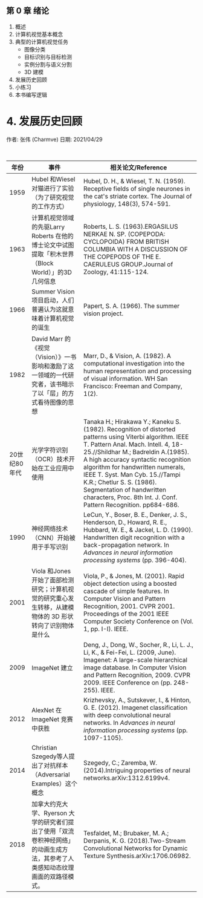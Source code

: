 ## 第 0 章 绪论
  1. 概述
  2. 计算机视觉基本概念
  3. 典型的计算机视觉任务
      - 图像分类 
      - 目标识别与目标检测
      - 实例分割与语义分割
      - 3D 建模
  4. 发展历史回顾
  5. 小练习
  6. 本书编写逻辑

# 4. 发展历史回顾

作者: 张伟 (Charmve)
日期: 2021/04/29


<br>

| 年份  | 事件 | 相关论文/Reference | 
|--|--|--|
|  1959      | Hubel 和Wiesel 对猫进行了实验（为了研究视觉的工作方式） | Hubel, D. H., & Wiesel, T. N. (1959). Receptive fields of single neurones in the cat's striate cortex. The Journal of physiology, 148(3), 574-591. | 
|  1963       | 计算机视觉领域的先驱Larry Roberts 在他的博士论文中试图提取「积木世界（Block World）」的3D 几何信息 | Roberts, L. S. (1963).ERGASILUS NERKAE N. SP. (COPEPODA: CYCLOPOIDA) FROM BRITISH COLUMBIA WITH A DISCUSSION OF THE COPEPODS OF THE E. CAERULEUS GROUP.Journal of Zoology, 41:115-124. | 
|  1966       | Summer Vision 项目启动，人们普遍认为这就意味着计算机视觉的诞生 | Papert, S. A. (1966). The summer vision project.|
|  1982       | David Marr 的《视觉（Vision）》一书影响和激励了这一领域的一代研究者，该书暗示了以「层」的方式看待图像的思想 | Marr, D., & Vision, A. (1982). A computational investigation into the human representation and processing of visual information. WH San Francisco: Freeman and Company, 1(2). |
| 20世纪80年代 | 光学字符识别（OCR）技术开始在工业应用中使用| Tanaka H.; Hirakawa Y.; Kaneku S. (1982). Recognition of distorted patterns using Viterbi algorithm. IEEE T. Pattern Anal. Mach. lntell. 4, 18-25.//Shildhar M.; Badreldin A.(1985). A high accuracy syntactic recognition algorithm for handwritten numerals, IEEE T. Syst. Man Cyb. 15.//Tampi K.R.; Chetlur S. S. (1986). Segmentation of handwritten characters, Proc. 8th Int. J. Conf. Pattern Recognition. pp684-686.|
|   1990      | 神经网络技术（CNN）开始被用于手写识别 | LeCun, Y., Boser, B. E., Denker, J. S., Henderson, D., Howard, R. E., Hubbard, W. E., & Jackel, L. D. (1990). Handwritten digit recognition with a back-propagation network. In *Advances in neural information processing systems* (pp. 396-404). |
|   2001      | Viola 和Jones 开始了面部检测研究；计算机视觉的研究重心发生转移，从建模物体的 3D 形状转向了识别物体是什么 | Viola, P., & Jones, M. (2001). Rapid object detection using a boosted cascade of simple features. In Computer Vision and Pattern Recognition, 2001. CVPR 2001. Proceedings of the 2001 IEEE Computer Society Conference on (Vol. 1, pp. I-I). IEEE. |
|   2009      | ImageNet 建立 | Deng, J., Dong, W., Socher, R., Li, L. J., Li, K., & Fei-Fei, L. (2009, June). Imagenet: A large-scale hierarchical image database. In Computer Vision and Pattern Recognition, 2009. CVPR 2009. IEEE Conference on (pp. 248-255). IEEE.|
|   2012      | AlexNet 在ImageNet 竞赛中获胜 | Krizhevsky, A., Sutskever, I., & Hinton, G. E. (2012). Imagenet classification with deep convolutional neural networks. In *Advances in neural information processing systems* (pp. 1097-1105).|
|   2014      | Christian Szegedy等人提出了对抗样本（Adversarial Examples）这个概念 | Szegedy, C.; Zaremba, W. (2014).Intriguing properties of neural networks.arXiv:1312.6199v4.|
|   2018      | 加拿大约克大学、Ryerson 大学的研究者们提出了使用「双流卷积神经网络」的动画生成方法，其参考了人类感知动态纹理画面的双路径模式。 | Tesfaldet, M.; Brubaker, M. A.; Derpanis, K. G. (2018).Two-Stream Convolutional Networks for Dynamic Texture Synthesis.arXiv:1706.06982.|